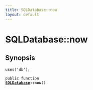 ```yaml
---
title: SQLDatabase::now
layout: default
---
```


# SQLDatabase::now

## Synopsis

<code>uses('db');</code>

<code>public function <b><a href="SQLDatabase">SQLDatabase</a>::now</b>()</code>

